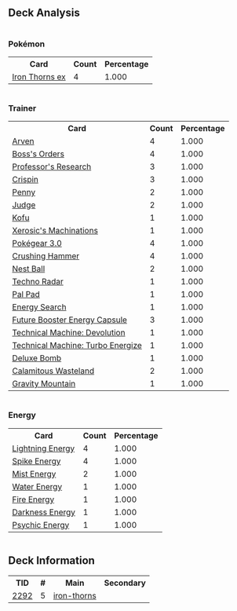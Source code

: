 
## Deck Analysis

<div style="display: flex; flex-wrap: wrap;">
<div style="flex: 1; margin-right: 10px;">
<h3>Pokémon</h3><table><tr><th>Card</th><th>Count</th><th>Percentage</th></tr><tr><td rowspan='1'><a href='https://limitlesstcg.com/cards/TWM/77'>Iron Thorns ex</a></td><td>4</td><td>1.000</td></tr></table>
</div><div style='flex: 1; margin-right: 10px;'><h3>Trainer</h3><table><tr><th>Card</th><th>Count</th><th>Percentage</th></tr><tr><td rowspan='1'><a href='https://limitlesstcg.com/cards/OBF/186'>Arven</a></td><td>4</td><td>1.000</td></tr><tr><td rowspan='1'><a href='https://limitlesstcg.com/cards/PAL/172'>Boss's Orders</a></td><td>4</td><td>1.000</td></tr><tr><td rowspan='1'><a href='https://limitlesstcg.com/cards/SVI/189'>Professor's Research</a></td><td>3</td><td>1.000</td></tr><tr><td rowspan='1'><a href='https://limitlesstcg.com/cards/SCR/133'>Crispin</a></td><td>3</td><td>1.000</td></tr><tr><td rowspan='1'><a href='https://limitlesstcg.com/cards/SVI/183'>Penny</a></td><td>2</td><td>1.000</td></tr><tr><td rowspan='1'><a href='https://limitlesstcg.com/cards/SVI/176'>Judge</a></td><td>2</td><td>1.000</td></tr><tr><td rowspan='1'><a href='https://limitlesstcg.com/cards/SCR/138'>Kofu</a></td><td>1</td><td>1.000</td></tr><tr><td rowspan='1'><a href='https://limitlesstcg.com/cards/SFA/64'>Xerosic's Machinations</a></td><td>1</td><td>1.000</td></tr><tr><td rowspan='1'><a href='https://limitlesstcg.com/cards/SVI/186'>Pokégear 3.0</a></td><td>4</td><td>1.000</td></tr><tr><td rowspan='1'><a href='https://limitlesstcg.com/cards/SVI/168'>Crushing Hammer</a></td><td>4</td><td>1.000</td></tr><tr><td rowspan='1'><a href='https://limitlesstcg.com/cards/SVI/181'>Nest Ball</a></td><td>2</td><td>1.000</td></tr><tr><td rowspan='1'><a href='https://limitlesstcg.com/cards/PAR/180'>Techno Radar</a></td><td>1</td><td>1.000</td></tr><tr><td rowspan='1'><a href='https://limitlesstcg.com/cards/SVI/182'>Pal Pad</a></td><td>1</td><td>1.000</td></tr><tr><td rowspan='1'><a href='https://limitlesstcg.com/cards/SVI/172'>Energy Search</a></td><td>1</td><td>1.000</td></tr><tr><td rowspan='1'><a href='https://limitlesstcg.com/cards/TEF/149'>Future Booster Energy Capsule</a></td><td>3</td><td>1.000</td></tr><tr><td rowspan='1'><a href='https://limitlesstcg.com/cards/PAR/177'>Technical Machine: Devolution</a></td><td>1</td><td>1.000</td></tr><tr><td rowspan='1'><a href='https://limitlesstcg.com/cards/PAR/179'>Technical Machine: Turbo Energize</a></td><td>1</td><td>1.000</td></tr><tr><td rowspan='1'><a href='https://limitlesstcg.com/cards/SCR/134'>Deluxe Bomb</a></td><td>1</td><td>1.000</td></tr><tr><td rowspan='1'><a href='https://limitlesstcg.com/cards/PAL/175'>Calamitous Wasteland</a></td><td>2</td><td>1.000</td></tr><tr><td rowspan='1'><a href='https://limitlesstcg.com/cards/SSP/177'>Gravity Mountain</a></td><td>1</td><td>1.000</td></tr></table>
</div><div style='flex: 1; margin-right: 10px;'><h3>Energy</h3><table><tr><th>Card</th><th>Count</th><th>Percentage</th></tr><tr><td rowspan='1'><a href='https://limitlesstcg.com/cards/SVE/12'>Lightning Energy</a></td><td>4</td><td>1.000</td></tr><tr><td rowspan='1'><a href='https://limitlesstcg.com/cards/jp/SV9/100?translate=en'>Spike Energy</a></td><td>4</td><td>1.000</td></tr><tr><td rowspan='1'><a href='https://limitlesstcg.com/cards/TEF/161'>Mist Energy</a></td><td>2</td><td>1.000</td></tr><tr><td rowspan='1'><a href='https://limitlesstcg.com/cards/SVE/11'>Water Energy</a></td><td>1</td><td>1.000</td></tr><tr><td rowspan='1'><a href='https://limitlesstcg.com/cards/SVE/10'>Fire Energy</a></td><td>1</td><td>1.000</td></tr><tr><td rowspan='1'><a href='https://limitlesstcg.com/cards/SVE/15'>Darkness Energy</a></td><td>1</td><td>1.000</td></tr><tr><td rowspan='1'><a href='https://limitlesstcg.com/cards/SVE/13'>Psychic Energy</a></td><td>1</td><td>1.000</td></tr></table>
</div></div>

## Deck Information

<table>
<tr><th>TID</th><th>#</th><th>Main</th><th>Secondary</th></tr>
<tr><td><a href='https://limitlesstcg.com/tournaments/jp/2292'>2292</a></td><td>5</td><td><a href='https://limitlesstcg.com/decks/list/jp/34357'>iron-thorns</a></td><td><a href='https://limitlesstcg.com/decks/list/jp/34357'></a></td></tr></table>
